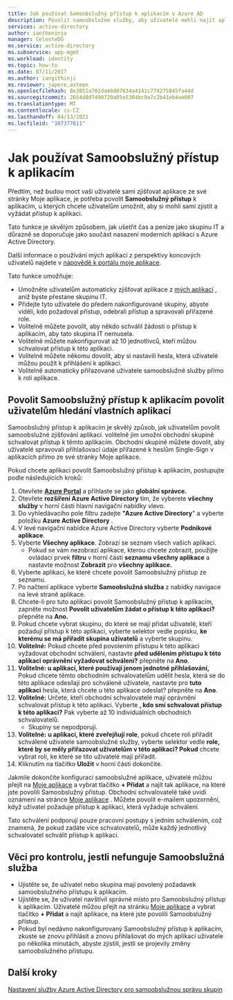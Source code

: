 ```yaml
---
title: Jak používat Samoobslužný přístup k aplikacím v Azure AD
description: Povolit samoobslužné služby, aby uživatelé mohli najít aplikace v Azure AD
services: active-directory
author: iantheninja
manager: CelesteDG
ms.service: active-directory
ms.subservice: app-mgmt
ms.workload: identity
ms.topic: how-to
ms.date: 07/11/2017
ms.author: iangithinji
ms.reviewer: japere,asteen
ms.openlocfilehash: 8e3851a702da46d07634a4141c774275845fa44d
ms.sourcegitcommit: 2654d8d7490720a05e5304bc9a7c2b41eb4ae007
ms.translationtype: MT
ms.contentlocale: cs-CZ
ms.lasthandoff: 04/13/2021
ms.locfileid: "107377611"
---
```

# <a name="how-to-use-self-service-application-access"></a>Jak používat Samoobslužný přístup k aplikacím

Předtím, než budou moct vaši uživatelé sami zjišťovat aplikace ze své stránky Moje aplikace, je potřeba povolit **Samoobslužný přístup** k aplikacím, u kterých chcete uživatelům umožnit, aby si mohli sami zjistit a vyžádat přístup k aplikaci.

Tato funkce je skvělým způsobem, jak ušetřit čas a peníze jako skupinu IT a důrazně se doporučuje jako součást nasazení moderních aplikací s Azure Active Directory.

Další informace o používání mých aplikací z perspektivy koncových uživatelů najdete v [nápovědě k portálu moje aplikace](../user-help/my-apps-portal-end-user-access.md).

Tato funkce umožňuje:

-   Umožněte uživatelům automaticky zjišťovat aplikace z [mých aplikací](https://myapps.microsoft.com/) , aniž byste přestane skupinu IT.
-   Přidejte tyto uživatele do předem nakonfigurované skupiny, abyste viděli, kdo požadoval přístup, odebrali přístup a spravovali přiřazené role.
-   Volitelně můžete povolit, aby někdo schválil žádosti o přístup k aplikacím, aby tato skupina IT nemusela.
-   Volitelně můžete nakonfigurovat až 10 jednotlivců, kteří můžou schvalovat přístup k této aplikaci.
-   Volitelně můžete někomu dovolit, aby si nastavili hesla, která uživatelé můžou použít k přihlášení k aplikaci.
-   Volitelně automaticky přiřazované uživatele samoobslužné služby přímo k roli aplikace.

## <a name="enable-self-service-application-access-to-allow-users-to-find-their-own-applications"></a>Povolit Samoobslužný přístup k aplikacím povolit uživatelům hledání vlastních aplikací

Samoobslužný přístup k aplikacím je skvělý způsob, jak uživatelům povolit samoobslužné zjišťování aplikací. volitelně jim umožní obchodní skupině schvalovat přístup k těmto aplikacím. Obchodní skupině můžete dovolit, aby uživatelé spravovali přihlašovací údaje přiřazené k heslům Single-Sign v aplikacích přímo ze své stránky Moje aplikace.

Pokud chcete aplikaci povolit Samoobslužný přístup k aplikacím, postupujte podle následujících kroků:
1. Otevřete [**Azure Portal**](https://portal.azure.com/) a přihlaste se jako **globální správce.**
2. Otevřete **rozšíření Azure Active Directory** tím, že vyberete **všechny služby** v horní části hlavní navigační nabídky vlevo.
3. Do vyhledávacího pole filtru zadejte **"Azure Active Directory**" a vyberte položku **Azure Active Directory** .
4. V levé navigační nabídce Azure Active Directory vyberte **Podnikové aplikace**.
5. Vyberte **Všechny aplikace**. Zobrazí se seznam všech vašich aplikací.
   * Pokud se vám nezobrazí aplikace, kterou chcete zobrazit, použijte ovládací prvek **filtru** v horní části **seznamu všechny aplikace** a nastavte možnost **Zobrazit** pro **všechny aplikace.**
6. Vyberte aplikaci, ke které chcete povolit Samoobslužný přístup ze seznamu.
7. Po načtení aplikace vyberte **Samoobslužná služba** z nabídky navigace na levé straně aplikace.
8. Chcete-li pro tuto aplikaci povolit Samoobslužný přístup k aplikacím, zapněte možnost **Povolit uživatelům žádat o přístup k této aplikaci?** přepněte na **Ano.**
9. Pokud chcete vybrat skupinu, do které se mají přidat uživatelé, kteří požadují přístup k této aplikaci, vyberte selektor vedle popisku, **ke kterému se má přiřadit skupina uživatelů** a vyberte skupinu.
10. **Volitelné:** Pokud chcete před povolením přístupu k této aplikaci vyžadovat obchodní schválení, nastavte **před udělením přístupu k této aplikaci oprávnění vyžadovat schválení?** přepněte na **Ano**.
11. **Volitelné: u aplikací, které používají jenom jednotné přihlašování,** Pokud chcete těmto obchodním schvalovatelům udělit hesla, která se do této aplikace odesílají pro schválené uživatele, nastavte pro **tuto aplikaci** hesla, která chcete u této aplikace odeslat? přepněte na **Ano**.
12. **Volitelné:** Určete, kteří obchodní schvalovatelé mají oprávnění schvalovat přístup k této aplikaci. Vyberte **, kdo smí schvalovat přístup k této aplikaci?** Pak vyberte až 10 individuálních obchodních schvalovatelů.
    * Skupiny se nepodporují.
13. **Volitelné:** **u aplikací, které zveřejňují role**, pokud chcete roli přiřadit schválené uživatele samoobslužné služby, vyberte selektor vedle **role, které by se měly přiřazovat uživatelům v této aplikaci? Pokud** chcete vybrat roli, ke které se tito uživatelé mají přiřadit.
14. Kliknutím na tlačítko **Uložit** v horní části dokončíte.

Jakmile dokončíte konfiguraci samoobslužné aplikace, uživatelé můžou přejít na [Moje aplikace](https://myapps.microsoft.com/) a vybrat tlačítko **+ Přidat** a najít tak aplikace, na které jste povolili Samoobslužný přístup. Obchodní schvalovatelé také uvidí oznámení na stránce [Moje aplikace](https://myapps.microsoft.com/) . Můžete povolit e-mailem upozornění, když uživatel požaduje přístup k aplikaci, která vyžaduje schválení. 

Tato schválení podporují pouze pracovní postupy s jedním schválením, což znamená, že pokud zadáte více schvalovatelů, může každý jednotlivý schvalovatel schválit přístup k aplikaci.

## <a name="things-to-check-if-self-service-isnt-working"></a>Věci pro kontrolu, jestli nefunguje Samoobslužná služba
-   Ujistěte se, že uživatel nebo skupina mají povolený požadavek samoobslužného přístupu k aplikacím.
-   Ujistěte se, že uživatel navštívil správné místo pro Samoobslužný přístup k aplikacím. Uživatelé můžou přejít na stránku [Moje aplikace](https://myapps.microsoft.com/) a vybrat tlačítko **+ Přidat** a najít aplikace, na které jste povolili Samoobslužný přístup.
-   Pokud byl nedávno nakonfigurovaný Samoobslužný přístup k aplikacím, zkuste se znovu přihlásit a znovu přihlašovat do mých aplikací uživatele po několika minutách, abyste zjistili, jestli se projevily změny samoobslužného přístupu.

## <a name="next-steps"></a>Další kroky
[Nastavení služby Azure Active Directory pro samoobslužnou správu skupin](../enterprise-users/groups-self-service-management.md)
